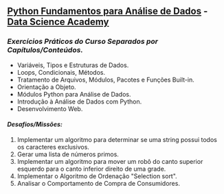 ## [Python Fundamentos para Análise de Dados](https://www.datascienceacademy.com.br/course?courseid=python-fundamentos) - [Data Science Academy](https://www.datascienceacademy.com.br/pages/home)

### *Exercícios Práticos do Curso Separados por Capítulos/Conteúdos.*

- Variáveis, Tipos e Estruturas de Dados.
- Loops, Condicionais, Métodos.
- Tratamento de Arquivos, Módulos, Pacotes e Funções Built-in.
- Orientação a Objeto.
- Módulos Python para Análise de Dados.
- Introdução à Análise de Dados com Python.
- Desenvolvimento Web.

#### ***Desafios/Missões:***

1. Implementar um algoritmo para determinar se uma string possui todos os caracteres exclusivos.
2. Gerar uma lista de números primos.
3. Implementar um algoritmo para mover um robô do canto superior esquerdo para o canto inferior direito de uma grade.
4. Implementar o Algoritmo de Ordenação "Selection sort".
5. Analisar o Comportamento de Compra de Consumidores.
